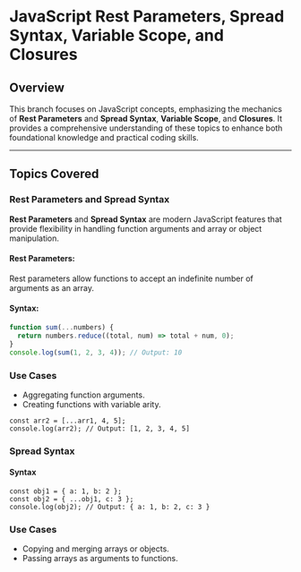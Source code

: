 # JavaScript Rest Parameters, Spread Syntax, Variable Scope, and Closures

## Overview

This branch focuses on JavaScript concepts, emphasizing the mechanics of **Rest Parameters** and **Spread Syntax**, **Variable Scope**, and **Closures**. It provides a comprehensive understanding of these topics to enhance both foundational knowledge and practical coding skills.

---

## Topics Covered

### Rest Parameters and Spread Syntax

**Rest Parameters** and **Spread Syntax** are modern JavaScript features that provide flexibility in handling function arguments and array or object manipulation.

#### Rest Parameters:
Rest parameters allow functions to accept an indefinite number of arguments as an array.

#### Syntax:

```javascript
function sum(...numbers) {
  return numbers.reduce((total, num) => total + num, 0);
}
console.log(sum(1, 2, 3, 4)); // Output: 10
```
### Use Cases

- Aggregating function arguments.
- Creating functions with variable arity.

``` const arr1 = [1, 2, 3];
const arr2 = [...arr1, 4, 5];
console.log(arr2); // Output: [1, 2, 3, 4, 5]
```
### Spread Syntax

#### Syntax
```
const obj1 = { a: 1, b: 2 };
const obj2 = { ...obj1, c: 3 };
console.log(obj2); // Output: { a: 1, b: 2, c: 3 }
```

### Use Cases
- Copying and merging arrays or objects.
- Passing arrays as arguments to functions.
